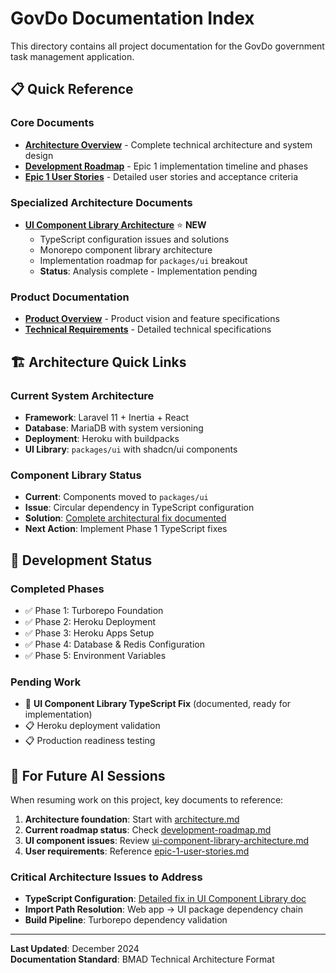# GovDo Documentation Index

This directory contains all project documentation for the GovDo government task management application.

## 📋 Quick Reference

### Core Documents
- **[Architecture Overview](architecture.md)** - Complete technical architecture and system design
- **[Development Roadmap](development-roadmap.md)** - Epic 1 implementation timeline and phases
- **[Epic 1 User Stories](epic-1-user-stories.md)** - Detailed user stories and acceptance criteria

### Specialized Architecture Documents
- **[UI Component Library Architecture](ui-component-library-architecture.md)** ⭐ **NEW**
  - TypeScript configuration issues and solutions
  - Monorepo component library architecture
  - Implementation roadmap for `packages/ui` breakout
  - **Status**: Analysis complete - Implementation pending

### Product Documentation
- **[Product Overview](product-overview.md)** - Product vision and feature specifications
- **[Technical Requirements](technical-requirements.md)** - Detailed technical specifications

## 🏗️ Architecture Quick Links

### Current System Architecture
- **Framework**: Laravel 11 + Inertia + React
- **Database**: MariaDB with system versioning
- **Deployment**: Heroku with buildpacks
- **UI Library**: `packages/ui` with shadcn/ui components

### Component Library Status
- **Current**: Components moved to `packages/ui`
- **Issue**: Circular dependency in TypeScript configuration
- **Solution**: [Complete architectural fix documented](ui-component-library-architecture.md)
- **Next Action**: Implement Phase 1 TypeScript fixes

## 📅 Development Status

### Completed Phases
- ✅ Phase 1: Turborepo Foundation
- ✅ Phase 2: Heroku Deployment
- ✅ Phase 3: Heroku Apps Setup  
- ✅ Phase 4: Database & Redis Configuration
- ✅ Phase 5: Environment Variables

### Pending Work
- 🔄 **UI Component Library TypeScript Fix** (documented, ready for implementation)
- 📋 Heroku deployment validation
- 📋 Production readiness testing

## 🎯 For Future AI Sessions

When resuming work on this project, key documents to reference:

1. **Architecture foundation**: Start with [architecture.md](architecture.md)
2. **Current roadmap status**: Check [development-roadmap.md](development-roadmap.md) 
3. **UI component issues**: Review [ui-component-library-architecture.md](ui-component-library-architecture.md)
4. **User requirements**: Reference [epic-1-user-stories.md](epic-1-user-stories.md)

### Critical Architecture Issues to Address
- **TypeScript Configuration**: [Detailed fix in UI Component Library doc](ui-component-library-architecture.md)
- **Import Path Resolution**: Web app → UI package dependency chain
- **Build Pipeline**: Turborepo dependency validation

---

**Last Updated**: December 2024  
**Documentation Standard**: BMAD Technical Architecture Format 